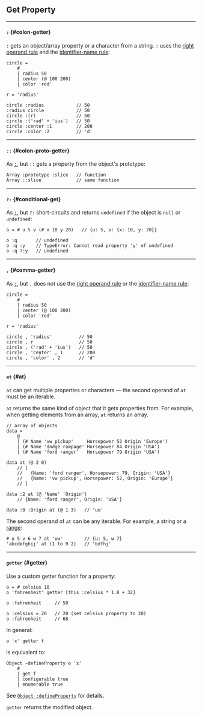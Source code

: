 ## Get Property

---

#### `:` {#colon-getter}

`:` gets an object/array property or a character from a string. `:` uses the [right operand rule](?Syntax#right-operand-rule) and the [identifier-name rule](?Syntax#identifier-name-rule):

```
circle = 
    #
    | radius 50
    | center (@ 100 200)
    | color 'red'

r = 'radius'

circle :radius            // 50
:radius circle            // 50
circle :(r)               // 50
circle :('rad' + 'ius')   // 50
circle :center :1         // 200   
circle :color :2          // 'd'
```

---

#### `::` {#colon-proto-getter}

As [`:`](#colon-getter), but `::` gets a property from the object's prototype:

```
Array :prototype :slice   // function
Array ::slice             // same function
```

---

#### `?:` {#conditional-get}

As [`:`](#colon-getter), but `?:` short-circuits and returns `undefined` if the object is `null` or `undefined`:

```
o = # u 5 v (# x 10 y 20)   // {u: 5, v: {x: 10, y: 20}}

o :q       // undefined
o :q :y    // TypeError: Cannot read property 'y' of undefined
o :q ?:y   // undefined
```

---

#### `,` {#comma-getter}

As [`:`](#colon-getter), but `,` does not use the [right operand rule](?Syntax#right-operand-rule) or the [identifier-name rule](?Syntax#identifier-name-rule):

```
circle = 
    #
    | radius 50
    | center (@ 100 200)
    | color 'red'

r = 'radius'

circle , 'radius'          // 50
circle , r                 // 50
circle , ('rad' + 'ius')   // 50
circle , 'center' , 1      // 200   
circle , 'color' , 2       // 'd'
```

---

#### `at` {#at}

`at` can get multiple properties or characters &mdash; the second operand of `at` must be an iterable.

`at` returns the same kind of object that it gets properties from. For example, when getting elements from an array, `at` returns an array.

```
// array of objects
data =
    @
    | (# Name 'vw pickup'     Horsepower 52 Origin 'Europe')
    | (# Name 'dodge rampage' Horsepower 84 Origin 'USA')
    | (# Name 'ford ranger'   Horsepower 79 Origin 'USA')

data at (@ 2 0)
    // [
    //   {Name: 'ford ranger', Horsepower: 79, Origin: 'USA'}
    //   {Name: 'vw pickup', Horsepower: 52, Origin: 'Europe'}
    // ]

data :2 at (@ 'Name' 'Origin')
    // {Name: 'ford ranger', Origin: 'USA'}

data :0 :Origin at (@ 1 3)   // 'uo'
```

The second operand of `at` can be any iterable. For example, a string or a [range](?Ranges):

```
# u 5 v 6 w 7 at 'uw'        // {u: 5, w 7}
'abcdefghij' at (1 to 9 2)   // 'bdfhj'
```

---

#### `getter` {#getter}

Use a custom getter function for a property:

```
o = # celsius 10
o 'fahrenheit' getter [this :celsius * 1.8 + 32]

o :fahrenheit     // 50

o :celsius = 20   // 20 (set celsius property to 20)
o :fahrenheit     // 68
```

In general:

```
o 'x' getter f
```

is equivalent to:

```
Object ~defineProperty o 'x'
    #
    | get f
    | configurable true
    | enumerable true
```

See [`Object :defineProperty`](https://developer.mozilla.org/en-US/docs/Web/JavaScript/Reference/Global_Objects/Object/defineProperty) for details.

`getter` returns the modified object.